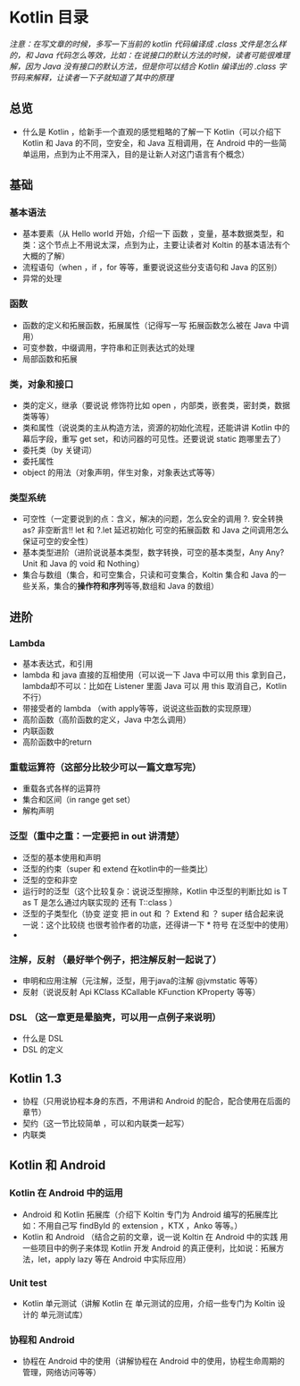# Kotlin 目录
_注意：在写文章的时候，多写一下当前的 kotlin 代码编译成 .class 文件是怎么样的，和 Java 代码怎么等效，比如：在说接口的默认方法的时候，读者可能很难理解，因为 Java 没有接口的默认方法，但是你可以结合 Kotlin 编译出的 .class 字节码来解释，让读者一下子就知道了其中的原理_

## 总览
* 什么是 Kotlin ，给新手一个直观的感觉粗略的了解一下 Kotlin（可以介绍下 Kotlin 和 Java 的不同，空安全，和 Java 互相调用，在 Android 中的一些简单运用，点到为止不用深入，目的是让新人对这门语言有个概念）

## 基础
### 基本语法
* 基本要素（从 Hello world  开始，介绍一下 函数 ，变量，基本数据类型，和类：这个节点上不用说太深，点到为止，主要让读者对 Koltin 的基本语法有个大概的了解）
* 流程语句（when ，if ，for 等等，重要说说这些分支语句和 Java 的区别）
* 异常的处理
### 函数
* 函数的定义和拓展函数，拓展属性（记得写一写 拓展函数怎么被在 Java 中调用）
* 可变参数，中缀调用，字符串和正则表达式的处理
* 局部函数和拓展
### 类，对象和接口
* 类的定义，继承（要说说 修饰符比如 open ，内部类，嵌套类，密封类，数据类等等）
* 类和属性（说说类的主从构造方法，资源的初始化流程，还能讲讲 Kotlin 中的幕后字段，重写 get set，和访问器的可见性。还要说说 static 跑哪里去了）
* 委托类（by 关键词）
* 委托属性
* object 的用法（对象声明，伴生对象，对象表达式等等）
### 类型系统
* 可空性（一定要说到的点：含义，解决的问题，怎么安全的调用 ?. 安全转换 as? 非空断言!!  let 和 ?.let  延迟初始化  可空的拓展函数  和 Java 之间调用怎么保证可空的安全性）
* 基本类型进阶（进阶说说基本类型，数字转换，可空的基本类型，Any Any?  Unit 和 Java 的 void 和 Nothing）
* 集合与数组（集合，和可空集合，只读和可变集合，Koltin 集合和 Java 的一些关系，集合的**操作符和序列**等等,数组和 Java 的数组）

## 进阶
### Lambda 
* 基本表达式，和引用
* lambda 和 java 直接的互相使用（可以说一下 Java 中可以用 this 拿到自己，lambda却不可以：比如在 Listener 里面 Java 可以 用 this 取消自己，Kotlin 不行）
* 带接受者的 lambda （with apply等等，说说这些函数的实现原理）
* 高阶函数（高阶函数的定义，Java 中怎么调用）
* 内联函数
* 高阶函数中的return

### 重载运算符（这部分比较少可以一篇文章写完）
* 重载各式各样的运算符
* 集合和区间（in range get set）
* 解构声明

### 泛型（重中之重：一定要把 in out 讲清楚）
* 泛型的基本使用和声明
* 泛型的约束（super 和 extend 在kotlin中的一些类比）
* 泛型的空和非空
* 运行时的泛型（这个比较复杂：说说泛型擦除，Kotlin 中泛型的判断比如 is T  as T 是怎么通过内联实现的 还有  T::class ）
* 泛型的子类型化（协变 逆变 把 in out 和 ？ Extend 和 ？ super 结合起来说一说：这个比较绕 也很考验作者的功底，还得讲一下 * 符号 在泛型中的使用）
*
### 注解，反射 （最好举个例子，把注解反射一起说了）
* 申明和应用注解（元注解，泛型，用于java的注解 @jvmstatic 等等）
* 反射（说说反射 Api KClass KCallable KFunction KProperty 等等）

### DSL （这一章更是晕脑壳，可以用一点例子来说明）
* 什么是 DSL 
* DSL 的定义

## Kotlin 1.3
* 协程（只用说协程本身的东西，不用讲和 Android 的配合，配合使用在后面的章节）
* 契约（这一节比较简单 ，可以和内联类一起写）
* 内联类

## Kotlin 和 Android
### Kotlin 在 Android 中的运用
* Android 和 Kotlin 拓展库（介绍下 Koltin 专门为 Android 编写的拓展库比如：不用自己写 findById 的 extension ，KTX ，Anko 等等。）
* Kotlin 和 Android （结合之前的文章，说一说 Koltin 在 Android 中的实践 用一些项目中的例子来体现 Kotlin 开发 Android 的真正便利，比如说：拓展方法，let，apply lazy 等在 Android 中实际应用）
### Unit test
* Kotlin 单元测试（讲解 Kotlin 在 单元测试的应用，介绍一些专门为 Koltin 设计的 单元测试库）
### 协程和 Android 
* 协程在 Android 中的使用（讲解协程在 Android 中的使用，协程生命周期的管理，网络访问等等）
